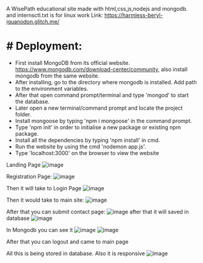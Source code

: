 A WisePath educational site made with html,css,js,nodejs and mongodb.
and internsctl.txt is for linux work
Link:
https://harmless-beryl-iguanodon.glitch.me/

# # Deployment:

* First install MongoDB from its official website.
	       https://www.mongodb.com/download-center/community, also install mongodb from the same website.
* After installing, go to the directory where mongodb is installed. Add path to the environment variables. 
* After that open command prompt/terminal and type 'mongod' to start the database.
* Later open a new terminal/command prompt and locate the project folder.
* Install mongoose by typing 'npm i mongoose' in the command prompt.
* Type 'npm init' in order to initialise a new package or existing npm package.
* Install all the dependencies by typing 'npm install' in cmd.  
* Run the website by using the cmd 'nodemon app.js'. 
* Type 'localhost:3000' on the browser to view the website

Landing Page
![image](https://github.com/ArshdeepSingh124/Arsh/assets/80159287/9b47e437-a855-4e87-bbb8-4acb68c58716)

Registration Page:
![image](https://github.com/ArshdeepSingh124/Arsh/assets/80159287/dc0fadd0-4e55-4739-ab5a-0cf1916b019e)

Then it will take to Login Page
![image](https://github.com/ArshdeepSingh124/Arsh/assets/80159287/f3c24988-06f1-44e9-ae3d-8cab5332405f)

Then it would take to main site:
![image](https://github.com/ArshdeepSingh124/Arsh/assets/80159287/3c9f65ea-ac8e-4873-80c7-d7b0a8195a6e)

After that you can submit contact page:
![image](https://github.com/ArshdeepSingh124/Arsh/assets/80159287/94350c9e-8e68-42b6-9e07-a2dd9f0261d4)
after that it will saved in database
![image](https://github.com/ArshdeepSingh124/Arsh/assets/80159287/0de8dd9a-de57-4024-9a10-21a7ca33664a)

In Mongodb you can see it
![image](https://github.com/ArshdeepSingh124/Arsh/assets/80159287/19f3019a-6950-4485-9755-79ea463e3dea)
![image](https://github.com/ArshdeepSingh124/Arsh/assets/80159287/54aa26dc-310f-4c8a-bb67-08fe81e422b2)



After that you can logout and came to main page

All this is being stored in database.
Also it is responsive
![image](https://github.com/ArshdeepSingh124/Arsh/assets/80159287/4d176f10-6244-43f0-ae3d-89f851bc51f9)
